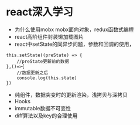 # react深入学习
* 为什么使用mobx
    mobx面向对象，redux函数式编程
* react高阶组件封装懒加载图片
* react中setState的同异步问题，参数和回调的使用，
```
this.setState((preState) => {
    //preState更新前的数据
},()=>{
    //数据更新之后
    console.log(this.state)
})
```
* 纯组件，数据突变时的更新渲染，浅拷贝与深拷贝
* Hooks
* immutable数据不可变性
* diff算法以及key的合理使用
